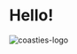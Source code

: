 # Hello!

![coasties-logo](https://github.com/Jayphen/coasties/assets/329184/74dc8045-f3bf-4715-b73b-c9177e828903)
